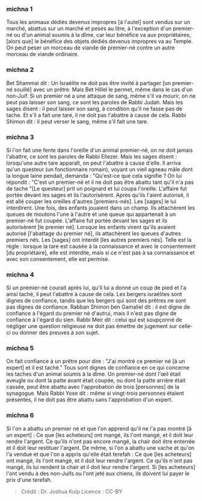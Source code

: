 
### michna 1
Tous les animaux dédiés devenus impropres [à l'autel] sont vendus sur un marché, abattus sur un marché et pesés au litre, à l'exception d'un premier-né ou d'un animal soumis à la dîme, car leur bénéfice va aux propriétaires, [alors que] le bénéfice des objets dédiés devenus impropres va au Temple. On peut peser un morceau de viande de premier-né contre un autre morceau de viande ordinaire.

### michna 2
Bet Shammai dit : Un Israélite ne doit pas être invité à partager [un premier-né souillé] avec un prêtre. Mais Bet Hillel le permet, même dans le cas d'un non-Juif. Si un premier né a une attaque de sang, même s'il va mourir, on ne peut pas laisser son sang, ce sont les paroles de Rabbi Judah. Mais les sages disent : il peut laisser son sang, à condition qu'il ne fasse pas de tache. Et s'il a fait une tare, il ne doit pas l'abattre à cause de cela. Rabbi Shimon dit : il peut verser le sang, même s'il fait une tare.

### michna 3
Si l'on fait une fente dans l'oreille d'un animal premier-né, on ne doit jamais l'abattre, ce sont les paroles de Rabbi Eliezer. Mais les sages disent : lorsqu'une autre tare apparaît, on peut l'abattre à cause d'elle. Il arriva qu'un questeur (un fonctionnaire romain), voyant un vieil agneau mâle dont la longue laine pendait, demanda : "Qu'est-ce que cela signifie ?  On lui répondit : "C'est un premier-né et il ne doit pas être abattu tant qu'il n'a pas de tache "[Le questeur] prit un poignard et lui coupa l'oreille. L'affaire fut portée devant les sages et ils l'autorisèrent.  Après qu'ils l'aient autorisé, il est allé couper les oreilles d'autres [premiers-nés]. Les [sages] le lui interdirent. Une fois, des enfants jouaient dans un champ. Ils attachèrent les queues de moutons l'une à l'autre et une queue qui appartenait à un premier-né fut coupée. L'affaire fut portée devant les sages et ils autorisèrent [le premier né]. Lorsque les enfants virent qu'ils avaient autorisé [l'abattage du premier né], ils attachèrent les queues d'autres premiers nés. Les [sages] ont interdit [les autres premiers nés]. Telle est la règle : lorsque la tare est causée à la connaissance et avec le consentement [du propriétaire], elle est interdite, mais si ce n'est pas à sa connaissance et avec son consentement, elle est permise.

### michna 4
Si un premier-né courait après lui, qu'il lui a donné un coup de pied et l'a ainsi taché, il peut l'abattre à cause de cela. Les bergers israélites sont dignes de confiance, tandis que les bergers qui sont des prêtres ne sont pas dignes de confiance. Rabban Shimon ben Gamaliel dit : il est digne de confiance à l'égard du premier né d'autrui, mais il n'est pas digne de confiance à l'égard du sien. Rabbi Meir dit : celui qui est soupçonné de négliger une question religieuse ne doit pas émettre de jugement sur celle-ci ou donner des preuves à son sujet.

### michna 5
On fait confiance à un prêtre pour dire : "J'ai montré ce premier né [à un expert] et il est taché." Tous sont dignes de confiance en ce qui concerne les taches d'un animal soumis à la dîme. Un premier-né dont l'œil était aveugle ou dont la patte avant était coupée, ou dont la patte arrière était cassée, peut être abattu avec l'approbation de trois [personnes] de la synagogue. Mais Rabbi Yose dit : même si vingt-trois personnes étaient présentes, il ne doit pas être abattu sans l'approbation d'un expert.

### michna 6
Si l'on a abattu un premier né et que l'on apprend qu'il ne l'a pas montré [à un expert] : Ce que [les acheteurs] ont mangé, ils l'ont mangé, et il doit leur rendre l'argent. Ce qu'ils n'ont pas encore mangé, la chair doit être enterrée et il doit leur restituer l'argent. De même, si l'on a abattu une vache et qu'on l'a vendue et que l'on a appris qu'elle était terefah : Ce que [les acheteurs] ont mangé, ils l'ont mangé, et il doit leur rendre l'argent. Ce qu'ils n'ont pas mangé, ils lui rendent la chair et il doit leur rendre l'argent. Si [les acheteurs] l'ont vendu à des non-Juifs ou l'ont jeté aux chiens, ils doivent lui payer le prix d'une terefah.

>Crédit : Dr. Joshua Kulp
>Licence : CC-BY